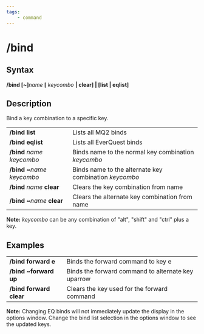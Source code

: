 ```yaml
---
tags:
    - command
---
```

# /bind

## Syntax

**/bind [~]**_name_ **[** _keycombo_ **| clear] | [list | eqlist]**

## Description

Bind a key combination to a specific key.

|  |  |
| :--- | :--- |
| **/bind list** | Lists all MQ2 binds |
| **/bind eqlist** | Lists all EverQuest binds |
| **/bind** _name_ _keycombo_ | Binds name to the normal key combination _keycombo_ |
| **/bind ~**_name_ _keycombo_ | Binds name to the alternate key combination _keycombo_ |
| **/bind** _name_ **clear** | Clears the key combination from name |
| **/bind ~**_name_ **clear** | Clears the alternate key combination from name |

**Note:** _keycombo_ can be any combination of "alt", "shift" and "ctrl" plus a key.

## Examples

|  |  |
| :--- | :--- |
| **/bind forward e** | Binds the forward command to key e |
| **/bind ~forward up** | Binds the forward command to alternate key uparrow |
| **/bind forward clear** | Clears the key used for the forward command |

**Note:** Changing EQ binds will not immediately update the display in the options window. Change the bind list selection in the options window to see the updated keys.
